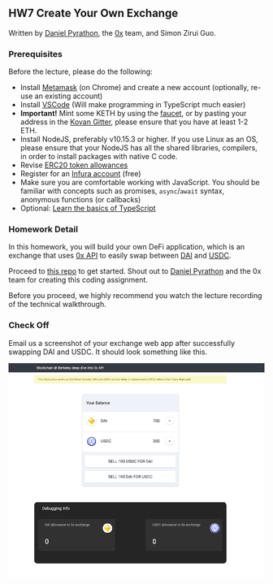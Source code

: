## HW7 Create Your Own Exchange

Written by [Daniel Pyrathon](https://github.com/PirosB3), the [0x](https://0x.org/) team, and Simon Zirui Guo.

### Prerequisites

Before the lecture, please do the following:

* Install [Metamask](https://metamask.io/) (on Chrome) and create a new account (optionally, re-use an existing account)
* Install [VSCode](https://code.visualstudio.com/) (Will make programming in TypeScript much easier)
* **Important!** Mint some KETH by using the [faucet](https://faucet.kovan.network/), or by pasting your address in the [Kovan Gitter](https://gitter.im/kovan-testnet/faucet), please ensure that you have at least 1-2 ETH.
* Install NodeJS, preferably v10.15.3 or higher. If you use Linux as an OS, please ensure that your NodeJS has all the shared libraries, compilers, in order to install packages with native C code.
* Revise [ERC20 token allowances](https://tokenallowance.io/)
* Register for an [Infura account](https://infura.io/) (free)
* Make sure you are comfortable working with JavaScript. You should be familiar with concepts such as promises, `async`/`await` syntax, anonymous functions (or callbacks)
* Optional: [Learn the basics of TypeScript](https://www.typescriptlang.org/docs/handbook/typescript-in-5-minutes.html)



### Homework Detail

In this homework, you will build your own DeFi application, which is an exchange that uses [0x API](https://0x.org/api) to easily swap between [DAI](https://makerdao.com/en/) and [USDC](https://www.centre.io/usdc).

Proceed to [this repo](https://github.com/PirosB3/Blockchain-Lecture-UC-Berkeley) to get started. Shout out to [Daniel Pyrathon](https://github.com/PirosB3) and the 0x team for creating this coding assignment.

Before you proceed, we highly recommend you watch the lecture recording of the technical walkthrough.



### Check Off

Email us a screenshot of your exchange web app after successfully swapping DAI and USDC. It should look something like this.

![Demo of the Web App](demo.png)